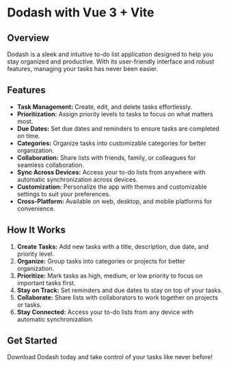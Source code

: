 # Dodash with Vue 3 + Vite

## Overview
Dodash is a sleek and intuitive to-do list application designed to help you stay organized and productive. With its user-friendly interface and robust features, managing your tasks has never been easier.

## Features
- **Task Management:** Create, edit, and delete tasks effortlessly.
- **Prioritization:** Assign priority levels to tasks to focus on what matters most.
- **Due Dates:** Set due dates and reminders to ensure tasks are completed on time.
- **Categories:** Organize tasks into customizable categories for better organization.
- **Collaboration:** Share lists with friends, family, or colleagues for seamless collaboration.
- **Sync Across Devices:** Access your to-do lists from anywhere with automatic synchronization across devices.
- **Customization:** Personalize the app with themes and customizable settings to suit your preferences.
- **Cross-Platform:** Available on web, desktop, and mobile platforms for convenience.

## How It Works
1. **Create Tasks:** Add new tasks with a title, description, due date, and priority level.
2. **Organize:** Group tasks into categories or projects for better organization.
3. **Prioritize:** Mark tasks as high, medium, or low priority to focus on important tasks first.
4. **Stay on Track:** Set reminders and due dates to stay on top of your tasks.
5. **Collaborate:** Share lists with collaborators to work together on projects or tasks.
6. **Stay Connected:** Access your to-do lists from any device with automatic synchronization.

## Get Started
Download Dodash today and take control of your tasks like never before!
